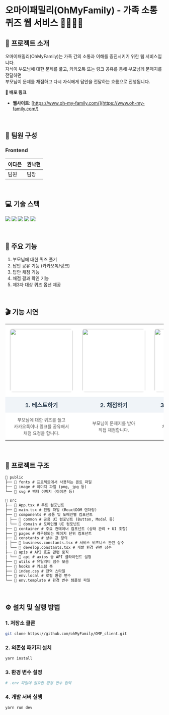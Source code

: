 # 오마이패밀리(OhMyFamily) - 가족 소통 퀴즈 웹 서비스 👨‍👩‍👧‍👦

## 📝 프로젝트 소개
오마이패밀리(OhMyFamily)는 가족 간의 소통과 이해를 증진시키기 위한 웹 서비스입니다.  
자식이 부모님에 대한 문제를 풀고, 카카오톡 또는 링크 공유를 통해 부모님께 문제지를 전달하면  
부모님이 문제를 채점하고 다시 자식에게 답안을 전달하는 흐름으로 진행됩니다.  

**🔗 배포 링크**
*   **웹사이트**: [https://www.oh-my-family.com/](https://www.oh-my-family.com/)


<br />

## 👥 팀원 구성
### Frontend
| 이다은 | 권낙현 |
|--------|--------|
| 팀원 | 팀장 |

<br />


## 💻 기술 스택

<p>
  <img src="https://img.shields.io/badge/React-61DAFB?logo=react&logoColor=white&style=flat-square" />
  <img src="https://img.shields.io/badge/Vite-646CFF?logo=vite&logoColor=white&style=flat-square" />
  <img src="https://img.shields.io/badge/TypeScript-3178C6?logo=typescript&logoColor=white&style=flat-square" />
  <img src="https://img.shields.io/badge/SCSS-CC6699?logo=sass&logoColor=white&style=flat-square" />
  <img src="https://img.shields.io/badge/React--Query-FF4154?logo=reactquery&logoColor=white&style=flat-square" />
</p>

<br />


## 🚀 주요 기능

1. 부모님에 대한 퀴즈 풀기  
2. 답안 공유 기능 (카카오톡/링크)  
3. 답안 채점 기능  
4. 채점 결과 확인 기능  
5. 제3자 대상 퀴즈 옵션 제공  


<br />


## 🎬 기능 시연
<table style="border-collapse:collapse; text-align:center;">
  <tr style="background:#fff !important;">
    <td style="padding:15px; background:#fff; text-align:center;">
      <img src="https://github.com/user-attachments/assets/fad127d6-d3f1-4b6d-a66c-c3d397d41614" width="200" style="border-radius:8px;"/>
    </td>
    <td style="padding:15px; background:#fff; text-align:center;">
      <img src="https://github.com/user-attachments/assets/e5a63999-a314-42b4-9934-8e67dd839862" width="200" style="border-radius:8px;"/>
    </td>
    <td style="padding:15px; background:#fff; text-align:center;">
      <img src="https://github.com/user-attachments/assets/e585a06c-76ed-4d63-a994-6dcccd215b93" width="200" style="border-radius:8px;"/>
    </td>
  </tr>
  <!-- 제목 행 -->
  <tr style="background:#f0f4f8;">
    <td style="padding:12px; font-size:18px; font-weight:bold; color:#2c3e50;">1. 테스트하기</td>
    <td style="padding:12px; font-size:18px; font-weight:bold; color:#2c3e50;">2. 채점하기</td>
    <td style="padding:12px; font-size:18px; font-weight:bold; color:#2c3e50;">3. 채점 결과 확인하기</td>
  </tr>
  <!-- 설명 행 -->
  <tr style="background:#fff !important;">
    <td style="padding:12px; font-size:14px; color:#555; line-height:1.5;">
      부모님에 대한 퀴즈를 풀고 <br />카카오톡이나 링크를 공유해서<br /> 채점 요청을 합니다.
    </td>
    <td style="padding:12px; font-size:14px; color:#555; line-height:1.5;">
      부모님이 문제지를 받아 <br />직접 채점합니다.
    </td>
    <td style="padding:12px; font-size:14px; color:#555; line-height:1.5;">
      채점된 결과를 확인합니다.
    </td>
  </tr>
</table>

<br />

## 📂 프로젝트 구조
```txt
📁 public
├── 📁 fonts # 프로젝트에서 사용하는 폰트 파일
├── 📁 image # 이미지 파일 (png, jpg 등)
└── 📁 svg # 벡터 이미지 (아이콘 등)

📁 src
├── 📄 App.tsx # 루트 컴포넌트
├── 📄 main.tsx # 진입 파일 (ReactDOM 렌더링)
├── 📁 components # 공통 및 도메인별 컴포넌트
│ ├── 📁 common # 공용 UI 컴포넌트 (Button, Modal 등)
│ └── 📁 domain # 도메인별 UI 컴포넌트
├── 📁 container # 주요 컨테이너 컴포넌트 (상태 관리 + UI 조합)
├── 📁 pages # 라우팅되는 페이지 단위 컴포넌트
├── 📁 constants # 상수 값 정의
│ ├── 📄 business.constants.tsx # 서비스 비즈니스 관련 상수
│ └── 📄 develop.constants.tsx # 개발 환경 관련 상수
├── 📁 apis # API 호출 관련 로직
│ └── 📁 api # axios 등 API 클라이언트 설정
├── 📁 utils # 유틸리티 함수 모음
├── 📁 hooks # 커스텀 훅
├── 📄 index.css # 전역 스타일
├── 📄 env.local # 로컬 환경 변수
└── 📄 env.template # 환경 변수 템플릿 파일
```

<br />

## ⚙️ 설치 및 실행 방법 
### 1. 저장소 클론
```bash
git clone https://github.com/ohMyFamily/OMF_client.git
```

### 2. 의존성 패키지 설치
```bash
yarn install
```

### 3. 환경 변수 설정
```bash
# .env 파일에 필요한 환경 변수 입력
```

### 4. 개발 서버 실행
```bash
yarn run dev
```

